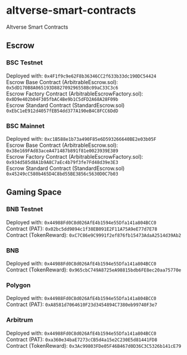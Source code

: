 # altverse-smart-contracts
Altverse Smart Contracts

## Escrow
### BSC Testnet
Deployed with: `0x4F1f9c9e62F8b36346CC2f633b33dc190DC54424`  
Escrow Base Contract (ArbitrableEscrow.sol): `0x5dD170B8A065193D882709296558Bc09aC33C3c6`  
Escrow Factory Contract (ArbitrableEscrowFactory.sol): `0x0D9e402b04F305fbAC4Be9b1C5dFD2A68A28F09b`  
Escrow Standard Contract (StandardEscrow.sol) `0xEbC1eE912d4057fEB54dd377A190eB4C8FCC6DdD`

### BSC Mainnet
Deployed with: `0xc1B588e1b73a490F85e6D593266640BE2e03b05F`  
Escrow Base Contract (ArbitrableEscrow.sol): `0x38e169FAd83aceA471487b891f81e0023939E389`  
Escrow Factory Contract (ArbitrableEscrowFactory.sol): `0x934d585d8A1b9A8C7aEc4b79f3fe7Fd48d39e3E3`  
Escrow Standard Contract (StandardEscrow.sol) `0x45249cC580b465D4C8bd55BE3856c5630D0C7b03`

## Gaming Space
### BNB Testnet
Deployed with: `0x44988Fd0C8d026AfE4b1594e55Dfa141a804BCC0`   
Contract (PAT): `0x02bc5dd9894c1f38EB091E2F11A75A9eE77d7E78`  
Contract (TokenReward): `0xC7C86e9C9991f2ef876fb15473AdaA2514d39Ab2`    

### BNB 
Deployed with: `0x44988Fd0C8d026AfE4b1594e55Dfa141a804BCC0`  
Contract (TokenReward): `0x965cbC749A8725eA98815bdb6FE8ec20aa75770e`    

### Polygon
Deployed with: `0x44988Fd0C8d026AfE4b1594e55Dfa141a804BCC0`  
Contract (PAT): `0xA8581d7064610F23d3454894C7380eb99740F3e7`  

### Arbitrum 
Deployed with: `0x44988Fd0C8d026AfE4b1594e55Dfa141a804BCC0`  
Contract (PAT): `0xa360e34baE7273cCB5d4a15e2C230E5d81441FD8`  
Contract (TokenReward): `0x3Ac99803FDe05F46B467d0D36C3C5326b141cE79`   
